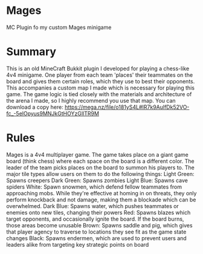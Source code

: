 # Mages
MC Plugin fo my custom Mages minigame

# Summary
This is an old MineCraft Bukkit plugin I developed for playing a chess-like 4v4 minigame. One player from each team 'places' their teammates on the board and gives them certain roles, which they use to best their opponents.
This accompanies a custom map I made which is necessary for playing this game. The game logic is tied closely with the materials and architecture of the arena I made, so I highly recommend you use that map. 
You can download a copy here: https://mega.nz/file/o181yS4L#IR7k9AulfDk52VO-fc_-5elOpyus9MNJkGtHOYzGIlTR9M

# Rules
Mages is a 4v4 multiplayer game. The game takes place on a giant game board (think chess) where each space on the board is a different color. The leader of the team picks places on the board to summon his players to. 
The major tile types allow users on them to do the following things:
Light Green: Spawns creepers
Dark Green: Spawns zombies
Light Blue: Spawns cave spiders
White: Spawn snowmen, which defend fellow teammates from approaching mobs. While they're effective at homing in on threats, they only perform knockback and not damage, making them a blockade which can be overwhelmed.
Dark Blue: Spawns water, which pushes teammates or enemies onto new tiles, changing their powers
Red: Spawns blazes which target opponents, and occasionally ignite the board. If the board burns, those areas become unusable
Brown: Spawns saddle and pig, which gives that player agency to traverse to locations they see fit as the game state changes
Black: Spawns endermen, which are used to prevent users and leaders alike from targeting key strategic points on board

